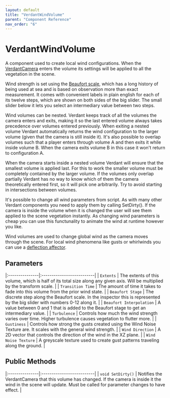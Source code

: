 ```yaml
---
layout: default
title: "VerdantWindVolume"
parent: "Component Reference"
nav_order: "6"
---
```


# VerdantWindVolume

A component used to create local wind configurations. When the [VerdantCamera](VerdantCamera) enters the volume its settings will be applied to all the vegetation in the scene.

Wind strength is set using the [Beaufort scale](https://en.wikipedia.org/wiki/Beaufort_scale), which has a long history of being used at sea and is based on observation more than exact measurement. It comes with convenient labels in plain english for each of its twelve steps, which are shown on both sides of the big slider. The small slider below it lets you select an intermediary value between two steps. 

Wind volumes can be nested. Verdant keeps track of all the volumes the camera enters and exits, making it so the last entered volume always takes precedence over volumes entered previously. When exiting a nested volume Verdant automatically returns the wind configuration to the larger volume (given that the camera is still inside it). It's also possible to overlap volumes such that a player enters through volume A and then exits it while inside volume B. When the camera exits volume B in this case it won't return to configuration A.

When the camera starts inside a nested volume Verdant will ensure that the smallest volume is applied last. For this to work the smaller volume must be completely contained by the larger volume. If the volumes only overlap partially Verdant has no way to know which of them the camera theoretically entered first, so it will pick one arbitrarily. Try to avoid starting in intersections between volumes.

It's possible to change all wind parameters from script. As with many other Verdant components you need to apply them by calling SetDirty(). If the camera is inside the volume when it is changed the user will see them applied to the scene vegetation instantly. As changing wind parameters is cheap you can use this functunality to animate the wind at runtime however you like. 

Wind volumes are used to change global wind as the camera moves through the scene. For local wind phenomena like gusts or whirlwinds you can use a [deflection affector](Affectors/VerdantDeflectionAffector.html).

## Parameters

|:---------------|:--------------------------|
| `Extents` | The extents of this volume, which is half of its total size along any given axis. Will be multiplied by the transform scale. |
| `Transition Time` | The amount of time it takes to fade into this volume from the prior wind state. |
| `Beaufort Stage` | The discrete step along the Beaufort scale. In the inspector this is represented by the big slider with numbers 0-12 along it. |
| `Beaufort Interpolation` | A value between 0 and 1 that is added to the Beaufort stage to get an intermediary value. |
| `Turbulence` | Controls how much the wind strength varies over time. Higher turbulence causes vegetation to flutter more. |
| `Gustiness` | Controls how strong the gusts created using the Wind Noise Texture are. It scales with the general wind strength. |
| `Wind Direction` | A 2D vector that controls the direction of the wind in the XZ plane.  |
| `Wind Noise Texture` | A greyscale texture used to create gust patterns traveling along the ground.  |

## Public Methods

|:---------------|:--------------------------|
| `void SetDirty()` | Notifies the VerdantCamera that this volume has changed. If the camera is inside it the wind in the scene will update. Must be called for parameter changes to have effect. |